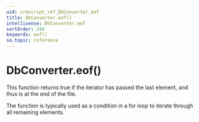 ```yaml
---
uid: crmscript_ref_DbConverter_eof
title: DbConverter.eof()
intellisense: DbConverter.eof
sortOrder: 244
keywords: eof()
so.topic: reference
---
```


# DbConverter.eof()

This function returns true if the iterator has passed the last element, and thus is at the end of the file.

The function is typically used as a condition in a for loop to iterate through all remaining elements.

